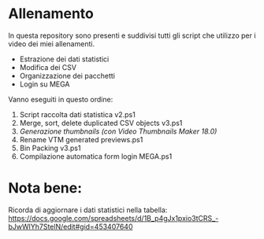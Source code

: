 # Allenamento
In questa repository sono presenti e suddivisi tutti gli script che utilizzo per i video dei miei allenamenti. 
- Estrazione dei dati statistici
- Modifica dei CSV
- Organizzazione dei pacchetti
- Login su MEGA

Vanno eseguiti in questo ordine:
  1. Script raccolta dati statistica v2.ps1
  2. Merge, sort, delete duplicated CSV objects v3.ps1
  3. *Generazione thumbnails (con Video Thumbnails Maker 18.0)*
  4. Rename VTM generated previews.ps1
  5. Bin Packing v3.ps1
  6. Compilazione automatica form login MEGA.ps1

# Nota bene:
Ricorda di aggiornare i dati statistici nella tabella: https://docs.google.com/spreadsheets/d/1B_p4gJx1pxio3tCRS_-bJwWlYh7StelN/edit#gid=453407640
